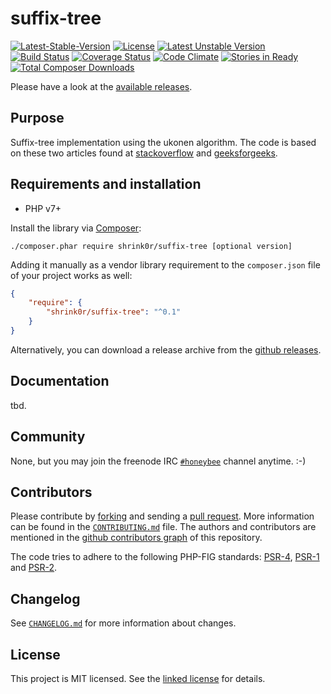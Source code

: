 # suffix-tree

[![Latest-Stable-Version](https://poser.pugx.org/shrink0r/suffix-tree/v/stable.svg)][1]
[![License](https://poser.pugx.org/shrink0r/suffix-tree/license.svg)][10]
[![Latest Unstable Version](https://poser.pugx.org/shrink0r/suffix-tree/v/unstable.svg)][1]
[![Build Status](https://secure.travis-ci.org/shrink0r/suffix-tree.png)][2]
[![Coverage Status](https://coveralls.io/repos/github/shrink0r/suffix-tree/badge.svg)][3]
[![Code Climate](https://codeclimate.com/github/shrink0r/suffix-tree/badges/gpa.svg)][4]
[![Stories in Ready](https://badge.waffle.io/shrink0r/suffix-tree.png?label=ready&title=Ready)][9]
[![Total Composer Downloads](https://poser.pugx.org/shrink0r/suffix-tree/d/total.png)][1]

Please have a look at the [available releases](https://github.com/shrink0r/suffix-tree/releases).

## Purpose

Suffix-tree implementation using the ukonen algorithm.
The code is based on these two articles found at [stackoverflow](http://stackoverflow.com/questions/9452701/ukkonens-suffix-tree-algorithm-in-plain-english?answertab=oldest#tab-top)
and [geeksforgeeks](http://www.geeksforgeeks.org/ukkonens-suffix-tree-construction-part-1/).


## Requirements and installation

- PHP v7+

Install the library via [Composer](http://getcomposer.org/):

```./composer.phar require shrink0r/suffix-tree [optional version]```

Adding it manually as a vendor library requirement to the `composer.json` file of your project works as well:

```json
{
    "require": {
        "shrink0r/suffix-tree": "^0.1"
    }
}
```

Alternatively, you can download a release archive from the [github releases](releases).

## Documentation

tbd.

## Community

None, but you may join the freenode IRC [`#honeybee`](irc://irc.freenode.org/suffix-tree) channel anytime. :-)

## Contributors

Please contribute by [forking](http://help.github.com/forking/) and sending a [pull request](http://help.github.com/pull-requests/). More information can be found in the [`CONTRIBUTING.md`](CONTRIBUTING.md) file. The authors and contributors are mentioned in the [github contributors graph](https://github.com/shrink0r/suffix-tree/graphs/contributors) of this repository.

The code tries to adhere to the following PHP-FIG standards: [PSR-4][6], [PSR-1][7] and [PSR-2][8].

## Changelog

See [`CHANGELOG.md`](CHANGELOG.md) for more information about changes.

## License

This project is MIT licensed. See the [linked license](LICENSE.md) for details.

[1]: https://packagist.org/packages/shrink0r/suffix-tree "shrink0r/suffix-tree on packagist"
[2]: http://travis-ci.org/shrink0r/suffix-tree "shrink0r/suffix-tree on travis-ci"
[3]: https://coveralls.io/github/shrink0r/suffix-tree "shrink0r/suffix-tree on coveralls"
[4]: https://codeclimate.com/github/shrink0r/suffix-tree "shrink0r/suffix-tree on code-climate"
[6]: http://www.php-fig.org/psr/psr-4/ "PSR-4 Autoloading Standard"
[7]: http://www.php-fig.org/psr/psr-1/ "PSR-1 Basic Coding Standard"
[8]: http://www.php-fig.org/psr/psr-2/ "PSR-2 Coding Style Guide"
[9]: https://waffle.io/shrink0r/suffix-tree "shrink0r/suffix-tree on waffle"
[10]: LICENSE.md "license file with full text of the license"